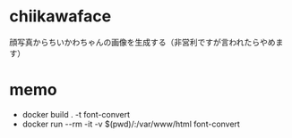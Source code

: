 # chiikawaface
顔写真からちいかわちゃんの画像を生成する（非営利ですが言われたらやめます）

# memo

- docker build . -t font-convert
- docker run --rm -it -v $(pwd)/:/var/www/html font-convert